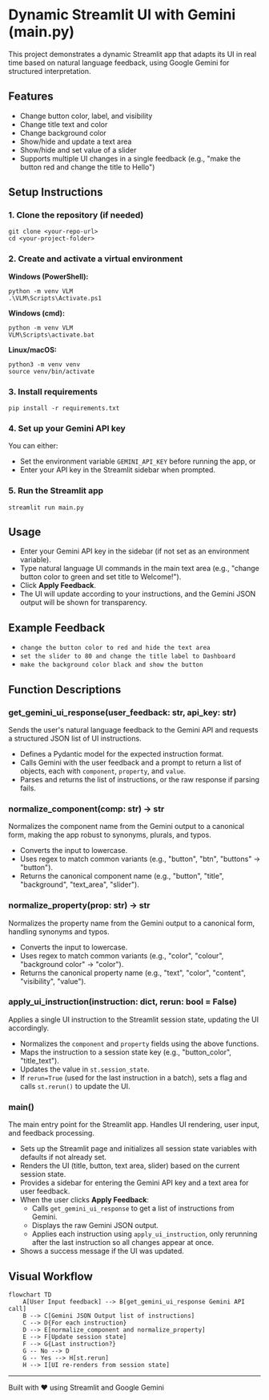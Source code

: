 # Dynamic Streamlit UI with Gemini (main.py)

This project demonstrates a dynamic Streamlit app that adapts its UI in real time based on natural language feedback, using Google Gemini for structured interpretation.

## Features
- Change button color, label, and visibility
- Change title text and color
- Change background color
- Show/hide and update a text area
- Show/hide and set value of a slider
- Supports multiple UI changes in a single feedback (e.g., "make the button red and change the title to Hello")

## Setup Instructions

### 1. Clone the repository (if needed)
```
git clone <your-repo-url>
cd <your-project-folder>
```

### 2. Create and activate a virtual environment
**Windows (PowerShell):**
```
python -m venv VLM
.\VLM\Scripts\Activate.ps1
```
**Windows (cmd):**
```
python -m venv VLM
VLM\Scripts\activate.bat
```
**Linux/macOS:**
```
python3 -m venv venv
source venv/bin/activate
```

### 3. Install requirements
```
pip install -r requirements.txt
```

### 4. Set up your Gemini API key
You can either:
- Set the environment variable `GEMINI_API_KEY` before running the app, or
- Enter your API key in the Streamlit sidebar when prompted.

### 5. Run the Streamlit app
```
streamlit run main.py
```

## Usage
- Enter your Gemini API key in the sidebar (if not set as an environment variable).
- Type natural language UI commands in the main text area (e.g., "change button color to green and set title to Welcome!").
- Click **Apply Feedback**.
- The UI will update according to your instructions, and the Gemini JSON output will be shown for transparency.

## Example Feedback
- `change the button color to red and hide the text area`
- `set the slider to 80 and change the title label to Dashboard`
- `make the background color black and show the button`

## Function Descriptions

### get_gemini_ui_response(user_feedback: str, api_key: str)
Sends the user's natural language feedback to the Gemini API and requests a structured JSON list of UI instructions.
- Defines a Pydantic model for the expected instruction format.
- Calls Gemini with the user feedback and a prompt to return a list of objects, each with `component`, `property`, and `value`.
- Parses and returns the list of instructions, or the raw response if parsing fails.

### normalize_component(comp: str) -> str
Normalizes the component name from the Gemini output to a canonical form, making the app robust to synonyms, plurals, and typos.
- Converts the input to lowercase.
- Uses regex to match common variants (e.g., "button", "btn", "buttons" → "button").
- Returns the canonical component name (e.g., "button", "title", "background", "text_area", "slider").

### normalize_property(prop: str) -> str
Normalizes the property name from the Gemini output to a canonical form, handling synonyms and typos.
- Converts the input to lowercase.
- Uses regex to match common variants (e.g., "color", "colour", "background color" → "color").
- Returns the canonical property name (e.g., "text", "color", "content", "visibility", "value").

### apply_ui_instruction(instruction: dict, rerun: bool = False)
Applies a single UI instruction to the Streamlit session state, updating the UI accordingly.
- Normalizes the `component` and `property` fields using the above functions.
- Maps the instruction to a session state key (e.g., "button_color", "title_text").
- Updates the value in `st.session_state`.
- If `rerun=True` (used for the last instruction in a batch), sets a flag and calls `st.rerun()` to update the UI.

### main()
The main entry point for the Streamlit app. Handles UI rendering, user input, and feedback processing.
- Sets up the Streamlit page and initializes all session state variables with defaults if not already set.
- Renders the UI (title, button, text area, slider) based on the current session state.
- Provides a sidebar for entering the Gemini API key and a text area for user feedback.
- When the user clicks **Apply Feedback**:
  - Calls `get_gemini_ui_response` to get a list of instructions from Gemini.
  - Displays the raw Gemini JSON output.
  - Applies each instruction using `apply_ui_instruction`, only rerunning after the last instruction so all changes appear at once.
- Shows a success message if the UI was updated.

## Visual Workflow

```mermaid
flowchart TD
    A[User Input feedback] --> B[get_gemini_ui_response Gemini API call]
    B --> C[Gemini JSON Output list of instructions]
    C --> D{For each instruction}
    D --> E[normalize_component and normalize_property]
    E --> F[Update session state]
    F --> G{Last instruction?}
    G -- No --> D
    G -- Yes --> H[st.rerun]
    H --> I[UI re-renders from session state]
```

---
Built with ❤️ using Streamlit and Google Gemini
